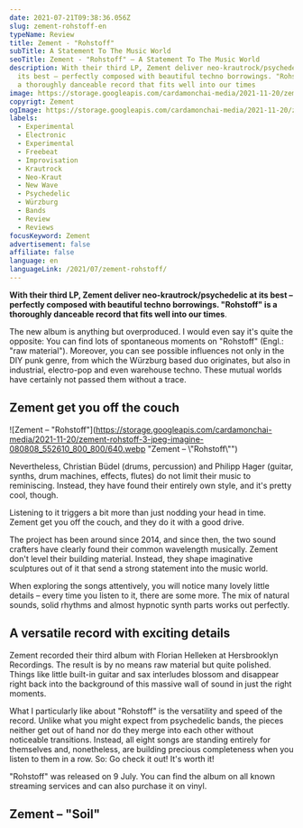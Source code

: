 ```yaml
---
date: 2021-07-21T09:38:36.056Z
slug: zement-rohstoff-en
typeName: Review
title: Zement - "Rohstoff"
subTitle: A Statement To The Music World
seoTitle: Zement - "Rohstoff" – A Statement To The Music World
description: With their third LP, Zement deliver neo-krautrock/psychedelic at
  its best – perfectly composed with beautiful techno borrowings. "Rohstoff" is
  a thoroughly danceable record that fits well into our times
image: https://storage.googleapis.com/cardamonchai-media/2021-11-20/zement-rohstoff-jpg-imagine-181818_5c4a4c_1024_768/640.webp
copyrigt: Zement
ogImage: https://storage.googleapis.com/cardamonchai-media/2021-11-20/zement-rohstoff-fb-png-imagine-f8f8f8_a67460_1200_628/640.webp
labels:
  - Experimental
  - Electronic
  - Experimental
  - Freebeat
  - Improvisation
  - Krautrock
  - Neo-Kraut
  - New Wave
  - Psychedelic
  - Würzburg
  - Bands
  - Review
  - Reviews
focusKeyword: Zement
advertisement: false
affiliate: false
language: en
languageLink: /2021/07/zement-rohstoff/
---
```


**With their third LP, Zement deliver neo-krautrock/psychedelic at its best – perfectly composed with beautiful techno borrowings. "Rohstoff" is a thoroughly danceable record that fits well into our times**.

The new album is anything but overproduced. I would even say it's quite the opposite: You can find lots of spontaneous moments on "Rohstoff" (Engl.: "raw material"). Moreover, you can see possible influences not only in the DIY punk genre, from which the Würzburg based duo originates, but also in industrial, electro-pop and even warehouse techno. These mutual worlds have certainly not passed them without a trace.

## Zement get you off the couch

![Zement – "Rohstoff"](https://storage.googleapis.com/cardamonchai-media/2021-11-20/zement-rohstoff-3-jpeg-imagine-080808_552610_800_800/640.webp "Zement – \\"Rohstoff\\"")

Nevertheless, Christian Büdel (drums, percussion) and Philipp Hager (guitar, synths, drum machines, effects, flutes) do not limit their music to reminiscing. Instead, they have found their entirely own style, and it's pretty cool, though. 

Listening to it triggers a bit more than just nodding your head in time. Zement get you off the couch, and they do it with a good drive.

The project has been around since 2014, and since then, the two sound crafters have clearly found their common wavelength musically. Zement don't level their building material. Instead, they shape imaginative sculptures out of it that send a strong statement into the music world.

When exploring the songs attentively, you will notice many lovely little details – every time you listen to it, there are some more. The mix of natural sounds, solid rhythms and almost hypnotic synth parts works out perfectly.

## A versatile record with exciting details

Zement recorded their third album with Florian Helleken at Hersbrooklyn Recordings.   The result is by no means raw material but quite polished. Things like little built-in guitar and sax interludes blossom and disappear right back into the background of this massive wall of sound in just the right moments.

What I particularly like about "Rohstoff" is the versatility and speed of the record. Unlike what you might expect from psychedelic bands, the pieces neither get out of hand nor do they merge into each other without noticeable transitions. Instead, all eight songs are standing entirely for themselves and, nonetheless, are building precious completeness when you listen to them in a row. So: Go check it out! It's worth it!

"Rohstoff" was released on 9 July. You can find the album on all known streaming services and can also purchase it on vinyl.

## Zement – "Soil"

<YouTube id="Pa4TG3UmiVw" />